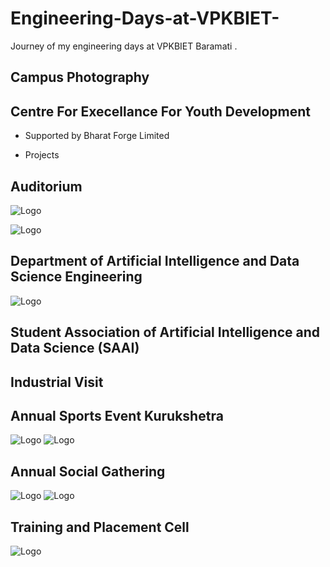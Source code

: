 
# Engineering-Days-at-VPKBIET-
Journey of my engineering days at VPKBIET Baramati .

##  Campus Photography

## Centre For Execellance For Youth Development 

- Supported by Bharat Forge Limited

- Projects


## Auditorium 
  ![Logo](https://github.com/yashraj9011/Engineering-Days-at-VPKBIET/blob/main/Images/IMG20231016100715.jpg)

   ![Logo](https://github.com/yashraj9011/Engineering-Days-at-VPKBIET/blob/main/Images/IMG20231016095024.jpg)
   
## Department of Artificial Intelligence and Data Science Engineering 


  ![Logo](https://github.com/yashraj9011/Engineering-Days-at-VPKBIET/blob/main/Images/IMG20231011142010.jpg)

  
## Student Association of Artificial Intelligence and Data Science (SAAI)

## Industrial Visit 

## Annual Sports Event Kurukshetra
  ![Logo](https://github.com/yashraj9011/Engineering-Days-at-VPKBIET/blob/main/Images/IMG-20230503-WA0015.jpg)
  ![Logo](https://github.com/yashraj9011/Engineering-Days-at-VPKBIET/blob/main/Images/IMG-20230224-WA0014.jpg)
  
## Annual Social Gathering 
  ![Logo](https://github.com/yashraj9011/Engineering-Days-at-VPKBIET/blob/main/Images/IMG-20230508-WA0029.jpg)
  ![Logo](https://github.com/yashraj9011/Engineering-Days-at-VPKBIET/blob/main/Images/IMG-20230506-WA0007.jpg)
  
## Training and Placement Cell

  ![Logo](https://github.com/yashraj9011/Engineering-Days-at-VPKBIET/blob/main/Images/IMG20230807114451.jpg)



